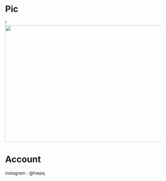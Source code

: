   # Pic
  !<img src="https://g.top4top.io/p_2323tsa4c1.png" width="620" height="380" />
  # Account
  instagram : @hwpq
